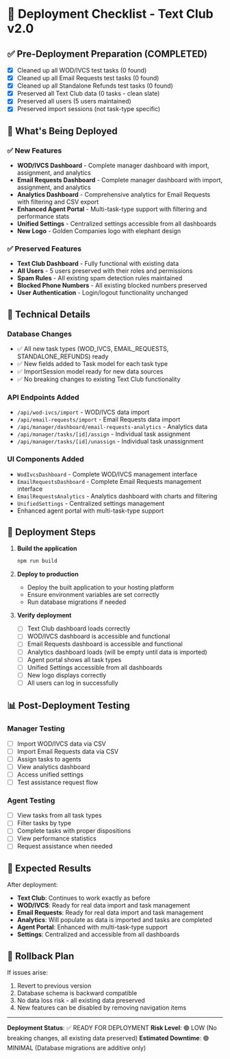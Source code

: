 # 🚀 Deployment Checklist - Text Club v2.0

## ✅ Pre-Deployment Preparation (COMPLETED)
- [x] Cleaned up all WOD/IVCS test tasks (0 found)
- [x] Cleaned up all Email Requests test tasks (0 found) 
- [x] Cleaned up all Standalone Refunds test tasks (0 found)
- [x] Preserved all Text Club data (0 tasks - clean slate)
- [x] Preserved all users (5 users maintained)
- [x] Preserved import sessions (not task-type specific)

## 🎯 What's Being Deployed

### ✅ New Features
- **WOD/IVCS Dashboard** - Complete manager dashboard with import, assignment, and analytics
- **Email Requests Dashboard** - Complete manager dashboard with import, assignment, and analytics  
- **Analytics Dashboard** - Comprehensive analytics for Email Requests with filtering and CSV export
- **Enhanced Agent Portal** - Multi-task-type support with filtering and performance stats
- **Unified Settings** - Centralized settings accessible from all dashboards
- **New Logo** - Golden Companies logo with elephant design

### ✅ Preserved Features
- **Text Club Dashboard** - Fully functional with existing data
- **All Users** - 5 users preserved with their roles and permissions
- **Spam Rules** - All existing spam detection rules maintained
- **Blocked Phone Numbers** - All existing blocked numbers preserved
- **User Authentication** - Login/logout functionality unchanged

## 🔧 Technical Details

### Database Changes
- ✅ All new task types (WOD_IVCS, EMAIL_REQUESTS, STANDALONE_REFUNDS) ready
- ✅ New fields added to Task model for each task type
- ✅ ImportSession model ready for new data sources
- ✅ No breaking changes to existing Text Club functionality

### API Endpoints Added
- `/api/wod-ivcs/import` - WOD/IVCS data import
- `/api/email-requests/import` - Email Requests data import
- `/api/manager/dashboard/email-requests-analytics` - Analytics data
- `/api/manager/tasks/[id]/assign` - Individual task assignment
- `/api/manager/tasks/[id]/unassign` - Individual task unassignment

### UI Components Added
- `WodIvcsDashboard` - Complete WOD/IVCS management interface
- `EmailRequestsDashboard` - Complete Email Requests management interface
- `EmailRequestsAnalytics` - Analytics dashboard with charts and filtering
- `UnifiedSettings` - Centralized settings management
- Enhanced agent portal with multi-task-type support

## 🚀 Deployment Steps

1. **Build the application**
   ```bash
   npm run build
   ```

2. **Deploy to production**
   - Deploy the built application to your hosting platform
   - Ensure environment variables are set correctly
   - Run database migrations if needed

3. **Verify deployment**
   - [ ] Text Club dashboard loads correctly
   - [ ] WOD/IVCS dashboard is accessible and functional
   - [ ] Email Requests dashboard is accessible and functional
   - [ ] Analytics dashboard loads (will be empty until data is imported)
   - [ ] Agent portal shows all task types
   - [ ] Unified Settings accessible from all dashboards
   - [ ] New logo displays correctly
   - [ ] All users can log in successfully

## 📊 Post-Deployment Testing

### Manager Testing
- [ ] Import WOD/IVCS data via CSV
- [ ] Import Email Requests data via CSV
- [ ] Assign tasks to agents
- [ ] View analytics dashboard
- [ ] Access unified settings
- [ ] Test assistance request flow

### Agent Testing
- [ ] View tasks from all task types
- [ ] Filter tasks by type
- [ ] Complete tasks with proper dispositions
- [ ] View performance statistics
- [ ] Request assistance when needed

## 🎉 Expected Results

After deployment:
- **Text Club**: Continues to work exactly as before
- **WOD/IVCS**: Ready for real data import and task management
- **Email Requests**: Ready for real data import and task management
- **Analytics**: Will populate as data is imported and tasks are completed
- **Agent Portal**: Enhanced with multi-task-type support
- **Settings**: Centralized and accessible from all dashboards

## 🔄 Rollback Plan

If issues arise:
1. Revert to previous version
2. Database schema is backward compatible
3. No data loss risk - all existing data preserved
4. New features can be disabled by removing navigation items

---

**Deployment Status**: ✅ READY FOR DEPLOYMENT
**Risk Level**: 🟢 LOW (No breaking changes, all existing data preserved)
**Estimated Downtime**: 🟢 MINIMAL (Database migrations are additive only)
